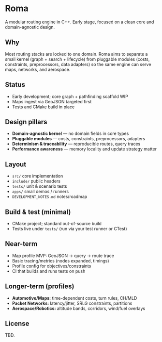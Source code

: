 # Roma

A modular routing engine in C++. Early stage, focused on a clean core and domain-agnostic design.

## Why
Most routing stacks are locked to one domain. Roma aims to separate a small kernel (graph + search + lifecycle) from pluggable modules (costs, constraints, preprocessors, data adapters) so the same engine can serve maps, networks, and aerospace.

## Status
- Early development; core graph + pathfinding scaffold WIP
- Maps ingest via GeoJSON targeted first
- Tests and CMake build in place

## Design pillars
- **Domain-agnostic kernel** — no domain fields in core types
- **Pluggable modules** — costs, constraints, preprocessors, adapters
- **Determinism & traceability** — reproducible routes, query traces
- **Performance awareness** — memory locality and update strategy matter

## Layout
- `src/`   core implementation
- `include/` public headers
- `tests/` unit & scenario tests
- `apps/`  small demos / runners
- `DEVELOPMENT_NOTES.md` notes/roadmap

## Build & test (minimal)
- CMake project; standard out-of-source build
- Tests live under `tests/` (run via your test runner or CTest)

## Near-term
- Map profile MVP: GeoJSON → query → route trace
- Basic tracing/metrics (nodes expanded, timings)
- Profile config for objectives/constraints
- CI that builds and runs tests on push

## Longer-term (profiles)
- **Automotive/Maps:** time-dependent costs, turn rules, CH/MLD
- **Packet Networks:** latency/jitter, SRLG constraints, partitions
- **Aerospace/Robotics:** altitude bands, corridors, wind/fuel overlays

## License
TBD.
